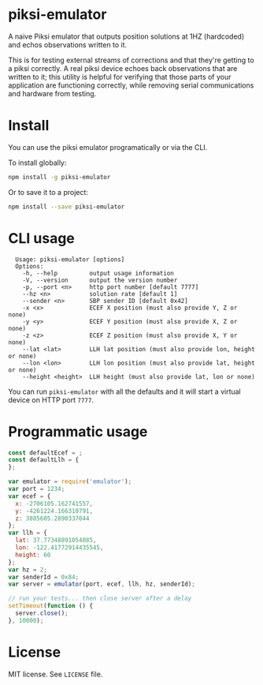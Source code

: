 # piksi-emulator
A naive Piksi emulator that outputs position solutions at 1HZ (hardcoded) and echos observations written to it.

This is for testing external streams of corrections and that they're getting to a piksi correctly. A real piksi device echoes back observations that are written to it; this utility is helpful for verifying that those parts of your application are functioning correctly, while removing serial communications and hardware from testing.

# Install

You can use the piksi emulator programatically or via the CLI.

To install globally:

```bash
npm install -g piksi-emulator
```

Or to save it to a project:

```bash
npm install --save piksi-emulator
```

# CLI usage

```
  Usage: piksi-emulator [options]
  Options:
    -h, --help         output usage information
    -V, --version      output the version number
    -p, --port <n>     http port number [default 7777]
    --hz <n>           solution rate [default 1]
    --sender <n>       SBP sender ID [default 0x42]
    -x <x>             ECEF X position (must also provide Y, Z or none)
    -y <y>             ECEF Y position (must also provide X, Z or none)
    -z <z>             ECEF Z position (must also provide X, Y or none)
    --lat <lat>        LLH lat position (must also provide lon, height or none)
    --lon <lon>        LLH lon position (must also provide lat, height or none)
    --height <height>  LLH height (must also provide lat, lon or none)
```

You can run `piksi-emulator` with all the defaults and it will start a virtual device on
HTTP port `7777`.

# Programmatic usage

```javascript
const defaultEcef = ;
const defaultLlh = {
};

var emulator = require('emulator');
var port = 1234;
var ecef = {
  x: -2706105.162741557,
  y: -4261224.166310791,
  z: 3885605.2890337044
};
var llh = {
  lat: 37.77348891054085,
  lon: -122.41772914435545,
  height: 60
};
var hz = 2;
var senderId = 0x84;
var server = emulator(port, ecef, llh, hz, senderId);

// run your tests... then close server after a delay
setTimeout(function () {
  server.close();
}, 10000);
```

# License

MIT license. See `LICENSE` file.
